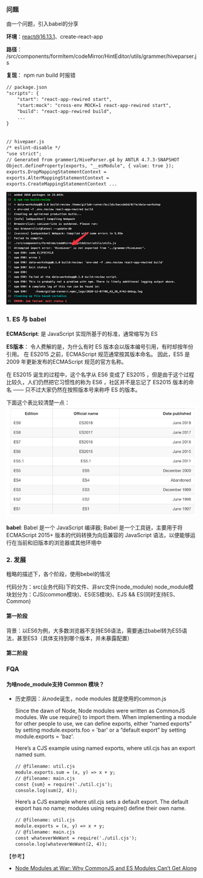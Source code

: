 ### 问题
由一个问题，引入babel的分享

**环境**：react@16.13.1、create-react-app

**路径**： /src/components/formItem/codeMirror/HintEditor/utils/grammer/hiveparser.js

**复现**： npm run build 时报错
```
// package.json
"scripts": {
    "start": "react-app-rewired start",
    "start:mock": "cross-env MOCK=1 react-app-rewired start",
    "build": "react-app-rewired build",
    ...
}


// hivepaer.js
/* eslint-disable */
"use strict";
// Generated from grammer1/HiveParser.g4 by ANTLR 4.7.3-SNAPSHOT
Object.defineProperty(exports, "__esModule", { value: true });
exports.DropMappingStatementContext = exports.AlterMappingStatementContext = exports.CreateMappingStatementContext ...

```

<img src="../assets/exportError.png">

### 1. ES 与 babel

**ECMAScript**: 是 JavaScript 实现所基于的标准，通常缩写为 ES

**ES版本**： 令人费解的是，为什么有时 ES 版本会以版本编号引用，有时却按年份引用。
在 ES2015 之前，ECMAScript 规范通常按其版本命名。 因此，ES5 是 2009 年更新发布的ECMAScript 规范的官方名称。

在 ES2015 诞生的过程中，这个名字从 ES6 变成了 ES2015 ，但是由于这个过程比较久，人们仍然把它习惯性的称为 ES6 ，社区并不是忘记了 ES2015 版本的命名 —— 只不过大家仍然在按照版本号来称呼 ES 的版本。

下面这个表比较清楚一点：
<img src="../assets/esversion.png">

**babel**: Babel 是一个 JavaScript 编译器; Babel 是一个工具链，主要用于将 ECMAScript 2015+ 版本的代码转换为向后兼容的 JavaScript 语法，以便能够运行在当前和旧版本的浏览器或其他环境中

### 2. 发展
粗略的描述下，各个阶段，使用bebel的情况

代码分为：src(业务代码)下的文件、非src文件(node_module)
node_module模块划分为：CJS(common模块)、ES(ES模块)、EJS && ES(同时支持ES、Common)

#### 第一阶段
背景：以ES6为例，大多数浏览器不支持ES6语法，需要通过babel转为ES5语法，甚至ES3（具体支持到哪个版本，并未暴露配置）

#### 第二阶段



### FQA

#### 为啥node_module支持 Common 模块？
- 历史原因：从node诞生，node modules 就是使用的common.js

    Since the dawn of Node, Node modules were written as CommonJS modules. We use require() to import them. When implementing a module for other people to use, we can define exports, either “named exports” by setting module.exports.foo = 'bar' or a “default export” by setting module.exports = 'baz'.

    Here’s a CJS example using named exports, where util.cjs has an export named sum.

    ```
    // @filename: util.cjs
    module.exports.sum = (x, y) => x + y;
    // @filename: main.cjs
    const {sum} = require('./util.cjs');
    console.log(sum(2, 4));
    ```

    Here’s a CJS example where util.cjs sets a default export. The default export has no name; modules using require() define their own name.
    ```
    // @filename: util.cjs
    module.exports = (x, y) => x + y;
    // @filename: main.cjs
    const whateverWeWant = require('./util.cjs');
    console.log(whateverWeWant(2, 4));
    ```

【参考】

- [Node Modules at War: Why CommonJS and ES Modules Can’t Get Along](https://redfin.engineering/node-modules-at-war-why-commonjs-and-es-modules-cant-get-along-9617135eeca1)



